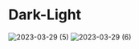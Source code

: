 # Dark-Light
 
![2023-03-29 (5)](https://user-images.githubusercontent.com/111579457/228621579-b69fcf64-1a13-48c0-9c7c-ff780c2bad59.png)
![2023-03-29 (6)](https://user-images.githubusercontent.com/111579457/228621587-a6d77934-4f96-46d3-854a-eb37837083d9.png)

